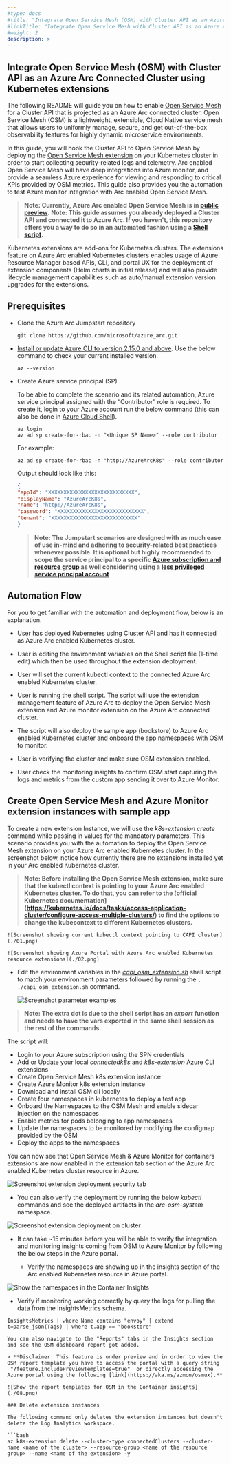 ```yaml
---
#type: docs
#title: "Integrate Open Service Mesh (OSM) with Cluster API as an Azure Arc Connected Cluster using Kubernetes #extensions"
#linkTitle: "Integrate Open Service Mesh with Cluster API as an Azure Arc Connected Cluster using Kubernetes extensions"
#weight: 2
description: >
---
```


## Integrate Open Service Mesh (OSM) with Cluster API as an Azure Arc Connected Cluster using Kubernetes extensions

The following README will guide you on how to enable [Open Service Mesh](https://openservicemesh.io/) for a Cluster API that is projected as an Azure Arc connected cluster. Open Service Mesh (OSM) is a lightweight, extensible, Cloud Native service mesh that allows users to uniformly manage, secure, and get out-of-the-box observability features for highly dynamic microservice environments.

In this guide, you will hook the Cluster API to Open Service Mesh by deploying the [Open Service Mesh extension](https://docs.microsoft.com/en-us/azure/azure-arc/kubernetes/tutorial-arc-enabled-osm) on your Kubernetes cluster in order to start collecting security-related logs and telemetry. Arc enabled Open Service Mesh will have deep integrations into Azure monitor, and provide a seamless Azure experience for viewing and responding to critical KPIs provided by OSM metrics. This guide also provides you the automation to test Azure monitor integration with Arc enabled Open Service Mesh.
> **Note: Currently, Azure Arc enabled Open Service Mesh is in [public preview](https://aka.ms/arc-osm-doc)**.
> **Note: This guide assumes you already deployed a Cluster API and connected it to Azure Arc. If you haven't, this repository offers you a way to do so in an automated fashion using a [Shell script](https://azurearcjumpstart.io/azure_arc_jumpstart/azure_arc_k8s/cluster_api/capi_azure/).**

Kubernetes extensions are add-ons for Kubernetes clusters. The extensions feature on Azure Arc enabled Kubernetes clusters enables usage of Azure Resource Manager based APIs, CLI, and portal UX for the deployment of extension components (Helm charts in initial release) and will also provide lifecycle management capabilities such as auto/manual extension version upgrades for the extensions.

## Prerequisites

* Clone the Azure Arc Jumpstart repository

    ```shell
    git clone https://github.com/microsoft/azure_arc.git
    ```

* [Install or update Azure CLI to version 2.15.0 and above](https://docs.microsoft.com/en-us/cli/azure/install-azure-cli?view=azure-cli-latest). Use the below command to check your current installed version.

  ```shell
  az --version
  ```

* Create Azure service principal (SP)

    To be able to complete the scenario and its related automation, Azure service principal assigned with the “Contributor” role is required. To create it, login to your Azure account run the below command (this can also be done in [Azure Cloud Shell](https://shell.azure.com/)).

    ```shell
    az login
    az ad sp create-for-rbac -n "<Unique SP Name>" --role contributor
    ```

    For example:

    ```shell
    az ad sp create-for-rbac -n "http://AzureArcK8s" --role contributor
    ```

    Output should look like this:

    ```json
    {
    "appId": "XXXXXXXXXXXXXXXXXXXXXXXXXXXX",
    "displayName": "AzureArcK8s",
    "name": "http://AzureArcK8s",
    "password": "XXXXXXXXXXXXXXXXXXXXXXXXXXXX",
    "tenant": "XXXXXXXXXXXXXXXXXXXXXXXXXXXX"
    }
    ```

    > **Note: The Jumpstart scenarios are designed with as much ease of use in-mind and adhering to security-related best practices whenever possible. It is optional but highly recommended to scope the service principal to a specific [Azure subscription and resource group](https://docs.microsoft.com/en-us/cli/azure/ad/sp?view=azure-cli-latest) as well considering using a [less privileged service principal account](https://docs.microsoft.com/en-us/azure/role-based-access-control/best-practices)**

## Automation Flow

For you to get familiar with the automation and deployment flow, below is an explanation.

* User has deployed Kubernetes using Cluster API and has it connected as Azure Arc enabled Kubernetes cluster.

* User is editing the environment variables on the Shell script file (1-time edit) which then be used throughout the extension deployment.

* User will set the current kubectl context to the connected Azure Arc enabled Kubernetes cluster.

* User is running the shell script. The script will use the extension management feature of Azure Arc to deploy the Open Service Mesh extension and Azure monitor extension on the Azure Arc connected cluster.

* The script will also deploy the sample app (bookstore) to Azure Arc enabled Kubernetes cluster and onboard the app namespaces with OSM to monitor.

* User is verifying the cluster and make sure OSM extension enabled.

* User check the monitoring insights to confirm OSM start capturing the logs and metrics from the custom app sending it over to Azure Monitor.

## Create Open Service Mesh and Azure Monitor extension instances with sample app

To create a new extension Instance, we will use the _k8s-extension create_ command while passing in values for the mandatory parameters. This scenario provides you with the automation to deploy the Open Service Mesh extension on your Azure Arc enabled Kubernetes cluster. In the screenshot below, notice how currently there are no extensions installed yet in your Arc enabled Kubernetes cluster.

> **Note: Before installing the Open Service Mesh extension, make sure that the kubectl context is pointing to your Azure Arc enabled Kubernetes cluster. To do that, you can refer to the [official Kubernetes documentation] (https://kubernetes.io/docs/tasks/access-application-cluster/configure-access-multiple-clusters/) to find the options to change the kubecontext to different Kubernetes clusters.**

    ![Screenshot showing current kubectl context pointing to CAPI cluster](./01.png)

    ![Screenshot showing Azure Portal with Azure Arc enabled Kubernetes resource extensions](./02.png)

* Edit the environment variables in the [_capi_osm_extension.sh_](https://github.com/main/azure_arc/blob/main/azure_arc_k8s_jumpstart/cluster_api/capi_osm_extension/capi_osm_extension.sh) shell script to match your environment parameters followed by running the ```. ./capi_osm_extension.sh``` command.

    ![Screenshot parameter examples](./03.png)

 > **Note: The extra dot is due to the shell script has an *export* function and needs to have the vars exported in the same shell session as the rest of the commands.**

   The script will:

* Login to your Azure subscription using the SPN credentials
* Add or Update your local _connectedk8s_ and _k8s-extension_ Azure CLI extensions
* Create Open Service Mesh k8s extension instance
* Create Azure Monitor k8s extension instance
* Download and install OSM cli locally
* Create four namespaces in kubernetes to deploy a test app
* Onboard the Namespaces to the OSM Mesh and enable sidecar injection on the namespaces
* Enable metrics for pods belonging to app namespaces
* Update the namespaces to be monitored by modifying the configmap provided by the OSM
* Deploy the apps to the namespaces

You can now see that Open Service Mesh & Azure Monitor for containers extensions are now enabled in the extension tab section of the Azure Arc enabled Kubernetes cluster resource in Azure.

![Screenshot extension deployment security tab](./04.png)

* You can also verify the deployment by running the below _kubectl_ commands and see the deployed artifacts in the _arc-osm-system_ namespace.

![Screenshot extension deployment on cluster](./05.png)

* It can take ~15 minutes before you will be able to verify the integration and monitoring insights coming from OSM to Azure Monitor by following the below steps in the Azure portal.

  * Verify the namespaces are showing up in the insights section of the Arc enabled Kubernetes resource in Azure portal.

![Show the namespaces in the Container Insights](./06.png)

  * Verify if monitoring working correctly by query the logs for pulling the data from the InsightsMetrics schema.
  
```shell
InsightsMetrics | where Name contains "envoy" | extend t=parse_json(Tags) | where t.app == "bookstore"

You can also navigate to the "Reports" tabs in the Insights section and see the OSM dashboard report got added.

> **Disclaimer: This feature is under preview and in order to view the OSM report template you have to access the portal with a query string _"?feature.includePreviewTemplates=true"_ or directly accessing the Azure portal using the following [link](https://aka.ms/azmon/osmux).**

![Show the report templates for OSM in the Container insights](./08.png)

### Delete extension instances

The following command only deletes the extension instances but doesn't delete the Log Analytics workspace. 

```bash
az k8s-extension delete --cluster-type connectedClusters --cluster-name <name of the cluster> --resource-group <name of the resource group> --name <name of the extension> -y
